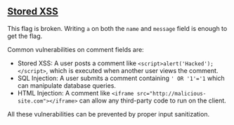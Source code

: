 ## [Stored XSS](https://owasp.org/www-project-web-security-testing-guide/v41/4-Web_Application_Security_Testing/07-Input_Validation_Testing/02-Testing_for_Stored_Cross_Site_Scripting.html)

This flag is broken. Writing `a` on both the `name` and `message` field is enough to get the flag.

Common vulnerabilities on comment fields are:

- Stored XSS: A user posts a comment like `<script>alert('Hacked');</script>`, which is executed when another user views the comment.
- SQL Injection: A user submits a comment containing `' OR '1'='1` which can manipulate database queries.
- HTML Injection: A comment like `<iframe src="http://malicious-site.com"></iframe>` can allow any third-party code to run on the client.

All these vulnerabilities can be prevented by proper input sanitization.
